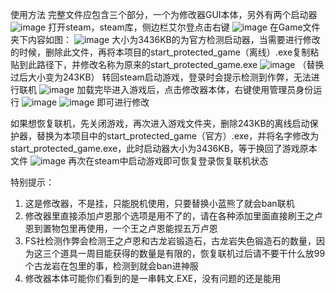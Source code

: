 使用方法
完整文件应包含三个部分，一个为修改器GUI本体，另外有两个启动器
![image](https://github.com/OracleNep/EldenRing/assets/159681973/153118d5-670d-4892-9d82-9539774f8ad2)
打开steam，steam库，侧边栏艾尔登点击右键
![image](https://github.com/OracleNep/EldenRing/assets/159681973/4ce0c23a-6265-4758-a278-d12239c0cd73)
在Game文件夹下内容如图：
![image](https://github.com/OracleNep/EldenRing/assets/159681973/a9386b1b-c39f-4da4-80cc-e83d11c524ee)
大小为3436KB的为官方检测启动器，当需要进行修改的时候，删除此文件，再将本项目的start_protected_game（离线）.exe复制粘贴到此路径下，并修改名称为原来的start_protected_game.exe
![image](https://github.com/OracleNep/EldenRing/assets/159681973/a1fb2322-3afb-4976-914a-73d4ca626b42)
（替换过后大小变为243KB）
转回steam启动游戏，登录时会提示检测到作弊，无法进行联机
![image](https://github.com/OracleNep/EldenRing/assets/159681973/b8adc8bb-be75-44fb-9498-429992332698)
加载完毕进入游戏后，点击修改器本体，右键使用管理员身份运行
![image](https://github.com/OracleNep/EldenRing/assets/159681973/f09f15e5-bde5-44b1-be75-c6f075886bbf)
![image](https://github.com/OracleNep/EldenRing/assets/159681973/fbb4fb55-4de9-436b-80b0-0cc2db4e2527)
即可进行修改

如果想恢复联机，先关闭游戏，再次进入游戏文件夹，删除243KB的离线启动保护器，替换为本项目中的start_protected_game（官方）.exe，并将名字修改为start_protected_game.exe，此时启动器大小为3436KB，等于换回了游戏原本文件
![image](https://github.com/OracleNep/EldenRing/assets/159681973/5ab4d014-e449-41b0-b4c3-82561aaf426b)
再次在steam中启动游戏即可恢复登录恢复联机状态

特别提示：
1.	这是修改器，不是挂，只能脱机使用，只要替换小蓝熊了就会ban联机
2.	修改器里直接添加卢恩那个选项是用不了的，请在各种添加里面直接刷王之卢恩到置物包里再使用，一个王之卢恩能捏五万卢恩
3.	FS社检测作弊会检测王之卢恩和古龙岩锻造石，古龙岩失色锻造石的数量，因为这三个道具一周目能获得的数量是有限的，恢复联机过后请不要干什么放99个古龙岩在包里的事，检测到就会ban进神服
4.	修改器本体可能你们看到的是一串韩文.EXE，没有问题的还是能用









